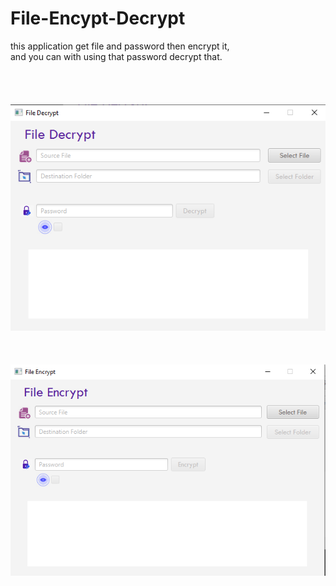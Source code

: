 # File-Encypt-Decrypt
this application get file and password then encrypt it,<br>
and you can with using that password decrypt that.<br>
<br><br><br><br>
![Screenshot](decrypt.png)<br>
<br>
<br>
<br>
![Screenshot](encrypt.png)
